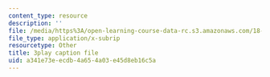 ```yaml
---
content_type: resource
description: ''
file: /media/https%3A/open-learning-course-data-rc.s3.amazonaws.com/18-01sc-single-variable-calculus-fall-2010/a341e73eecdb4a654a03e45d8eb16c5a_PNTnmH6jsRI.srt
file_type: application/x-subrip
resourcetype: Other
title: 3play caption file
uid: a341e73e-ecdb-4a65-4a03-e45d8eb16c5a
---
```

